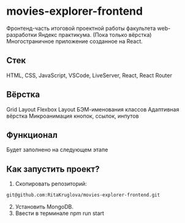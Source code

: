 # movies-explorer-frontend
Фронтенд-часть итоговой проектной работы факультета web-разработки Яндекс практикума.
(Пока только вёрстка)
Многостраничное приложение созданное на React.
## Стек
HTML, CSS, JavaScript, VSCode, LiveServer, React, React Router
## Вёрстка
Grid Layout
Flexbox Layout
БЭМ-именования классов
Адаптивная вёрстка
Микроанимация кнопок, ссылок, инпутов
## Функционал
Будет заполнено на следующем этапе
## Как запустить проект?
1. Скопировать репозиторий:
```bash
git@github.com:RitaKruglova/movies-explorer-frontend.git
```
2. Установить MongoDB.
3. Ввести в терминале npm run start

